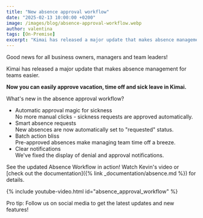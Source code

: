 ```yaml
---
title: "New absence approval workflow"
date: "2025-02-13 10:00:00 +0200"
image: /images/blog/absence-approval-workflow.webp
author: valentina
tags: [On-Premise]
excerpt: "Kimai has released a major update that makes absence management for teams easier with an approval workflow."
---
```


Good news for all business owners, managers and team leaders! 

Kimai has released a major update that makes absence management for teams easier. 

**Now you can easily approve vacation, time off and sick leave in Kimai.**

What's new in the absence approval workflow?

- Automatic approval magic for sickness  
  No more manual clicks - sickness requests are approved automatically.
- Smart absence requests  
  New absences are now automatically set to "requested" status.
- Batch action bliss  
  Pre-approved absences make managing team time off a breeze.
- Clear notifications  
  We've fixed the display of denial and approval notifications.

See the updated Absence Workflow in action! Watch Kevin's video or [check out the documentation]({% link _documentation/absence.md %}) for details.

{% include youtube-video.html id="absence_approval_workflow" %}

Pro tip: Follow us on social media to get the latest updates and new features!
